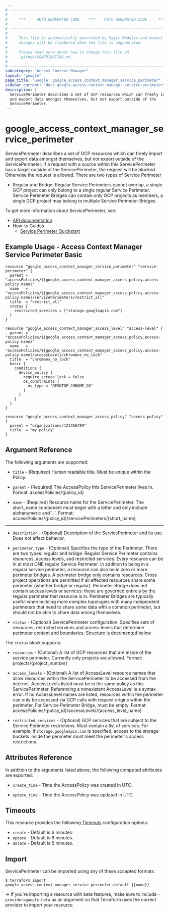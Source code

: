 ```yaml
---
# ----------------------------------------------------------------------------
#
#     ***     AUTO GENERATED CODE    ***    AUTO GENERATED CODE     ***
#
# ----------------------------------------------------------------------------
#
#     This file is automatically generated by Magic Modules and manual
#     changes will be clobbered when the file is regenerated.
#
#     Please read more about how to change this file in
#     .github/CONTRIBUTING.md.
#
# ----------------------------------------------------------------------------
subcategory: "Access Context Manager"
layout: "google"
page_title: "Google: google_access_context_manager_service_perimeter"
sidebar_current: "docs-google-access-context-manager-service-perimeter"
description: |-
  ServicePerimeter describes a set of GCP resources which can freely import
  and export data amongst themselves, but not export outside of the
  ServicePerimeter.
---
```


# google\_access\_context\_manager\_service\_perimeter

ServicePerimeter describes a set of GCP resources which can freely import
and export data amongst themselves, but not export outside of the
ServicePerimeter. If a request with a source within this ServicePerimeter
has a target outside of the ServicePerimeter, the request will be blocked.
Otherwise the request is allowed. There are two types of Service Perimeter
- Regular and Bridge. Regular Service Perimeters cannot overlap, a single
GCP project can only belong to a single regular Service Perimeter. Service
Perimeter Bridges can contain only GCP projects as members, a single GCP
project may belong to multiple Service Perimeter Bridges.


To get more information about ServicePerimeter, see:

* [API documentation](https://cloud.google.com/access-context-manager/docs/reference/rest/v1/accessPolicies.servicePerimeters)
* How-to Guides
    * [Service Perimeter Quickstart](https://cloud.google.com/vpc-service-controls/docs/quickstart)

## Example Usage - Access Context Manager Service Perimeter Basic


```hcl
resource "google_access_context_manager_service_perimeter" "service-perimeter" {
  parent = "accessPolicies/${google_access_context_manager_access_policy.access-policy.name}"
  name   = "accessPolicies/${google_access_context_manager_access_policy.access-policy.name}/servicePerimeters/restrict_all"
  title  = "restrict_all"
  status {
    restricted_services = ["storage.googleapis.com"]
  }
}

resource "google_access_context_manager_access_level" "access-level" {
  parent = "accessPolicies/${google_access_context_manager_access_policy.access-policy.name}"
  name   = "accessPolicies/${google_access_context_manager_access_policy.access-policy.name}/accessLevels/chromeos_no_lock"
  title  = "chromeos_no_lock"
  basic {
    conditions {
      device_policy {
        require_screen_lock = false
        os_constraints {
          os_type = "DESKTOP_CHROME_OS"
        }
      }
    }
  }
}

resource "google_access_context_manager_access_policy" "access-policy" {
  parent = "organizations/123456789"
  title  = "my policy"
}
```

## Argument Reference

The following arguments are supported:


* `title` -
  (Required)
  Human readable title. Must be unique within the Policy.

* `parent` -
  (Required)
  The AccessPolicy this ServicePerimeter lives in.
  Format: accessPolicies/{policy_id}

* `name` -
  (Required)
  Resource name for the ServicePerimeter. The short_name component must
  begin with a letter and only include alphanumeric and '_'.
  Format: accessPolicies/{policy_id}/servicePerimeters/{short_name}


- - -


* `description` -
  (Optional)
  Description of the ServicePerimeter and its use. Does not affect
  behavior.

* `perimeter_type` -
  (Optional)
  Specifies the type of the Perimeter. There are two types: regular and
  bridge. Regular Service Perimeter contains resources, access levels,
  and restricted services. Every resource can be in at most
  ONE regular Service Perimeter.
  In addition to being in a regular service perimeter, a resource can also
  be in zero or more perimeter bridges. A perimeter bridge only contains
  resources. Cross project operations are permitted if all effected
  resources share some perimeter (whether bridge or regular). Perimeter
  Bridge does not contain access levels or services: those are governed
  entirely by the regular perimeter that resource is in.
  Perimeter Bridges are typically useful when building more complex
  topologies with many independent perimeters that need to share some data
  with a common perimeter, but should not be able to share data among
  themselves.

* `status` -
  (Optional)
  ServicePerimeter configuration. Specifies sets of resources,
  restricted services and access levels that determine
  perimeter content and boundaries.  Structure is documented below.


The `status` block supports:

* `resources` -
  (Optional)
  A list of GCP resources that are inside of the service perimeter.
  Currently only projects are allowed.
  Format: projects/{project_number}

* `access_levels` -
  (Optional)
  A list of AccessLevel resource names that allow resources within
  the ServicePerimeter to be accessed from the internet.
  AccessLevels listed must be in the same policy as this
  ServicePerimeter. Referencing a nonexistent AccessLevel is a
  syntax error. If no AccessLevel names are listed, resources within
  the perimeter can only be accessed via GCP calls with request
  origins within the perimeter. For Service Perimeter Bridge, must
  be empty.
  Format: accessPolicies/{policy_id}/accessLevels/{access_level_name}

* `restricted_services` -
  (Optional)
  GCP services that are subject to the Service Perimeter
  restrictions. Must contain a list of services. For example, if
  `storage.googleapis.com` is specified, access to the storage
  buckets inside the perimeter must meet the perimeter's access
  restrictions.

## Attributes Reference

In addition to the arguments listed above, the following computed attributes are exported:


* `create_time` -
  Time the AccessPolicy was created in UTC.

* `update_time` -
  Time the AccessPolicy was updated in UTC.


## Timeouts

This resource provides the following
[Timeouts](/docs/configuration/resources.html#timeouts) configuration options:

- `create` - Default is 6 minutes.
- `update` - Default is 6 minutes.
- `delete` - Default is 6 minutes.

## Import

ServicePerimeter can be imported using any of these accepted formats:

```
$ terraform import google_access_context_manager_service_perimeter.default {{name}}
```

-> If you're importing a resource with beta features, make sure to include `-provider=google-beta`
as an argument so that Terraform uses the correct provider to import your resource.
